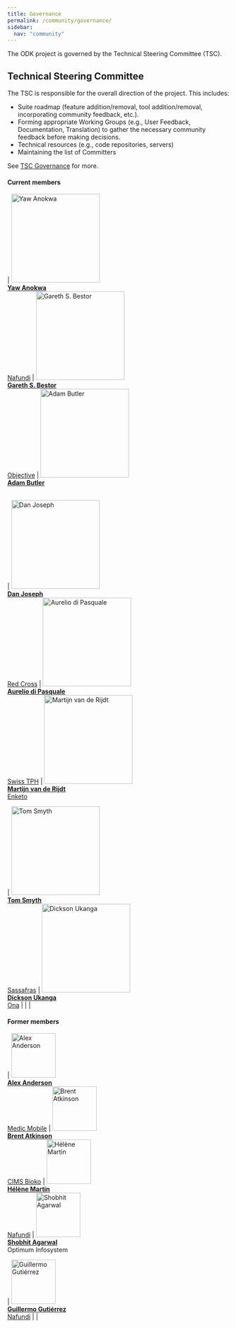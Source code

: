 ```yaml
---
title: Governance
permalink: /community/governance/
sidebar:
  nav: "community"
---
```


The ODK project is governed by the Technical Steering Committee (TSC).

## Technical Steering Committee

The TSC is responsible for the overall direction of the project. This includes:

* Suite roadmap (feature addition/removal, tool addition/removal, incorporating community feedback, etc.).
* Forming appropriate Working Groups (e.g., User Feedback, Documentation, Translation) to gather the necessary community feedback before making decisions.
* Technical resources (e.g., code repositories, servers)
* Maintaining the list of Committers

See [TSC Governance](https://github.com/getodk/governance/blob/master/TSC-GOVERNANCE.md) for more.

#### Current members

| [<img src="/assets/images/tsc1/yaw-anokwa.jpg" width="200px;" alt="Yaw Anokwa"/><br /><b>Yaw Anokwa</b>](https://github.com/yanokwa)<br />[Nafundi](http://nafundi.com/) | [<img src="/assets/images/tsc1/gareth-bestor.jpg" width="200px;" alt="Gareth S. Bestor"/><br /><b>Gareth S. Bestor</b>](https://github.com/tiritea)<br />[Objective](https://objective.com/) | [<img src="/assets/images/tsc1/adam-butler.jpg" width="200px;" alt="Adam Butler"/><br /><b>Adam Butler</b>](https://github.com/adamvert)<br /><br />

| [<img src="/assets/images/tsc1/dan-joseph.jpg" width="200px;" alt="Dan Joseph"/><br /><b>Dan Joseph</b>](https://github.com/danbjoseph)<br />[Red Cross](http://redcross.org) | [<img src="/assets/images/tsc1/aurelio-di-pasquale.jpg" width="200px;" alt="Aurelio di Pasquale"/><br /><b>Aurelio di Pasquale</b>](https://github.com/aurdipas)<br />[Swiss TPH](https://www.swisstph.ch/en/) | [<img src="/assets/images/tsc1/martijn-van-de-rijdt.jpg" width="200px;" alt="Martijn van de Rijdt"/><br /><b>Martijn van de Rijdt</b>](https://github.com/martijnr)<br />[Enketo](http://enketo.org)

| [<img src="/assets/images/tsc1/tom-smyth.jpg" width="200px;" alt="Tom Smyth"/><br /><b>Tom Smyth</b>](https://github.com/smoyth)<br />[Sassafras](https://sassafras.coop/) | [<img src="/assets/images/tsc1/dickson-ukanga.jpg" width="200px;" alt="Dickson Ukanga"/><br /><b>Dickson Ukanga</b>](https://github.com/ukanga)<br />[Ona](https://ona.io/home/) | | |

#### Former members

| [<img src="/assets/images/tsc1/alex-anderson.jpg" width="100px;" alt="Alex Anderson"/><br /><b>Alex Anderson</b>](https://github.com/alxndrsn)<br />[Medic Mobile](https://medicmobile.org/) | [<img src="/assets/images/tsc1/brent-atkinson.jpg" width="100px;" alt="Brent Atkinson"/><br /><b>Brent Atkinson</b>](https://github.com/batkinson)<br />[CIMS Bioko](http://cims-bioko.github.io/) | [<img src="/assets/images/tsc1/helene-martin.jpg" width="100px;" alt="Hélène Martin"/><br /><b>Hélène Martin</b>](https://github.com/lognaturel)<br />[Nafundi](http://nafundi.com) | [<img src="/assets/images/tsc1/shobhit-agarwal.jpg" width="100px;" alt="Shobhit Agarwal"/><br /><b>Shobhit Agarwal</b>](https://github.com/shobhitagarwal1612)<br />Optimum Infosystem

| [<img src="/assets/images/tsc1/guillermo-gutierrez.jpg" width="100px;" alt="Guillermo Gutiérrez"/><br /><b>Guillermo Gutiérrez</b>](https://github.com/ggalmazor)<br />[Nafundi](http://nafundi.com) | |


